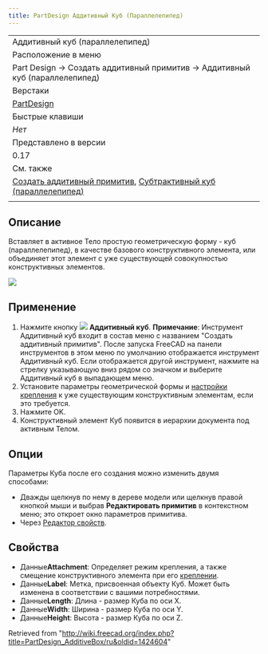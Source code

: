 ```yaml
---
title: PartDesign Аддитивный Куб (Параллелепипед)
---
```

|  |
| --- |
| Аддитивный куб (параллелепипед) |
| Расположение в меню |
| Part Design → Создать аддитивный примитив → Аддитивный куб (параллелепипед) |
| Верстаки |
| [PartDesign](/PartDesign_Workbench/ru "PartDesign Workbench/ru") |
| Быстрые клавиши |
| *Нет* |
| Представлено в версии |
| 0.17 |
| См. также |
| [Создать аддитивный примитив](/PartDesign_CompPrimitiveAdditive/ru "PartDesign CompPrimitiveAdditive/ru"), [Субтрактивный куб (параллелепипед)](/PartDesign_SubtractiveBox/ru "PartDesign SubtractiveBox/ru") |
|  |

## Описание

Вставляет в активное Тело простую геометрическую форму - куб (параллелепипед), в качестве базового конструктивного элемента, или объединяет этот элемент с уже существующей совокупностью конструктивных элементов.

![](/images/PartDesign_AdditiveBox_example.png)

## Применение

1. Нажмите кнопку ![](/images/PartDesign_AdditiveBox.svg) **Аддитивный куб**. **Примечание**: Инструмент Аддитивный куб входит в состав меню с названием "Создать аддитивный примитив". После запуска FreeCAD на панели инструментов в этом меню по умолчанию отображается инструмент Аддитивный куб. Если отображается другой инструмент, нажмите на стрелку указывающую вниз рядом со значком и выберите Аддитивный куб в выпадающем меню.
2. Установите параметры геометрической формы и [настройки крепления](/Part_EditAttachment/ru "Part EditAttachment/ru") к уже существующим конструктивным элементам, если это требуется.
3. Нажмите OK.
4. Конструктивный элемент Куб появится в иерархии документа под активным Телом.

## Опции

Параметры Куба после его создания можно изменить двумя способами:

* Дважды щелкнув по нему в дереве модели или щелкнув правой кнопкой мыши и выбрав **Редактировать примитив** в контекстном меню; это откроет окно параметров примитива.
* Через [Редактор свойств](/Property_editor/ru "Property editor/ru").

## Свойства

* Данные**Attachment**: Определяет режим крепления, а также cмещение конструктивного элемента при его [креплении](/Part_EditAttachment/ru "Part EditAttachment/ru").
* Данные**Label**: Метка, присвоенная объекту Куб. Может быть изменена в соответствии с вашими потребностями.
* Данные**Length**: Длина - размер Куба по оси X.
* Данные**Width**: Ширина - размер Куба по оси Y.
* Данные**Height**: Высота - размер Куба по оси Z.

Retrieved from "<http://wiki.freecad.org/index.php?title=PartDesign_AdditiveBox/ru&oldid=1424604>"